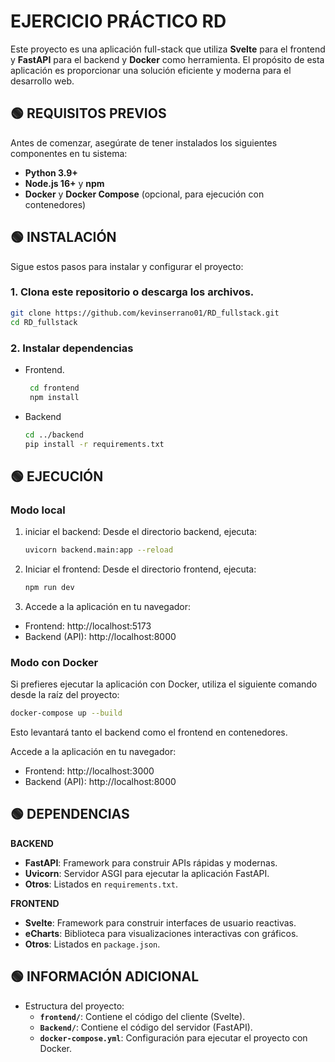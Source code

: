 # EJERCICIO PRÁCTICO RD

Este proyecto es una aplicación full-stack que utiliza **Svelte** para el frontend y **FastAPI** para el backend y **Docker** como herramienta. El propósito de esta aplicación es proporcionar una solución eficiente y moderna para el desarrollo web.

## 🟢 REQUISITOS PREVIOS

Antes de comenzar, asegúrate de tener instalados los siguientes componentes en tu sistema:

- **Python 3.9+**
- **Node.js 16+** y **npm**
- **Docker** y **Docker Compose** (opcional, para ejecución con contenedores)

## 🟢 INSTALACIÓN

Sigue estos pasos para instalar y configurar el proyecto:

### 1. Clona este repositorio o descarga los archivos.

```bash
git clone https://github.com/kevinserrano01/RD_fullstack.git
cd RD_fullstack
```

### 2. Instalar dependencias

- Frontend.

  ```bash
   cd frontend
   npm install
  ```

- Backend

  ```bash
  cd ../backend
  pip install -r requirements.txt
  ```

## 🟢 EJECUCIÓN

### Modo local

1. iniciar el backend: Desde el directorio backend, ejecuta:

   ```bash
   uvicorn backend.main:app --reload
   ```

2. Iniciar el frontend: Desde el directorio frontend, ejecuta:

   ```bash
   npm run dev
   ```

3. Accede a la aplicación en tu navegador:

- Frontend: http://localhost:5173
- Backend (API): http://localhost:8000

### Modo con Docker

Si prefieres ejecutar la aplicación con Docker, utiliza el siguiente comando desde la raíz del proyecto:

```bash
docker-compose up --build
```

Esto levantará tanto el backend como el frontend en contenedores.

Accede a la aplicación en tu navegador:

- Frontend: http://localhost:3000
- Backend (API): http://localhost:8000

## 🟢 DEPENDENCIAS

**BACKEND**

- **FastAPI**: Framework para construir APIs rápidas y modernas.
- **Uvicorn**: Servidor ASGI para ejecutar la aplicación FastAPI.
- **Otros**: Listados en `requirements.txt`.

**FRONTEND**

- **Svelte**: Framework para construir interfaces de usuario reactivas.
- **eCharts**: Biblioteca para visualizaciones interactivas con gráficos.
- **Otros**: Listados en `package.json`.

## 🟢 INFORMACIÓN ADICIONAL

- Estructura del proyecto:
  - **`frontend/`**: Contiene el código del cliente (Svelte).
  - **`Backend/`**: Contiene el código del servidor (FastAPI).
  - **`docker-compose.yml`**: Configuración para ejecutar el proyecto con Docker.
